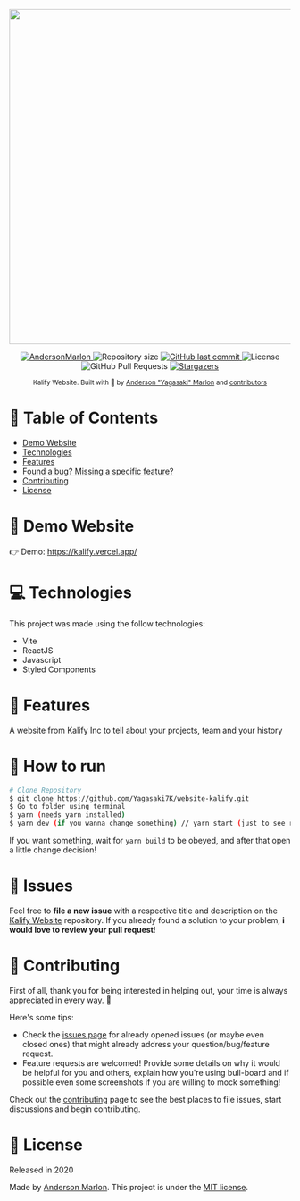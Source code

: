 <p align="center">
   <img src="https://pbs.twimg.com/profile_banners/1421114389906837514/1675172635/1500x500" width="600"/>
</p>

<p align="center">
   <a href="https://www.linkedin.com/in/andersonmarlon/">
      <img alt="AndersonMarlon" src="https://img.shields.io/badge/-AndersonMarlon-7744ff?style=flat&logo=Linkedin&logoColor=white" />
   </a>
  <img alt="Repository size" src="https://img.shields.io/github/repo-size/Yagasaki7K/website-kalify?color=7744ff">

  <a href="https://github.com/Yagasaki7K/website-kalify/commits/master">
    <img alt="GitHub last commit" src="https://img.shields.io/github/last-commit/Yagasaki7K/website-onigirihardcore?color=7744ff">
  </a>
  <img alt="License" src="https://img.shields.io/badge/license-MIT-7744ff">
  <img alt="GitHub Pull Requests" src="https://img.shields.io/github/issues-pr/Yagasaki7K/website-kalify?color=7744ff" />
  <a href="https://github.com/Yagasaki7K/website-kalify/stargazers">
    <img alt="Stargazers" src="https://img.shields.io/github/stars/Yagasaki7K/website-kalify?color=7744ff&logo=github">
  </a>
</p>

<div align="center">
  <sub>Kalify Website. Built with 💜 by
    <a href="https://github.com/Yagasaki7K">Anderson "Yagasaki" Marlon</a> and
    <a href="https://github.com/Yagasaki7K/website-kalify/graphs/contributors">
      contributors
    </a>
  </sub>
</div>

# 📌 Table of Contents

* [Demo Website](#eyes-demo-website)
* [Technologies](#computer-technologies)
* [Features](#rocket-features)
* [Found a bug? Missing a specific feature?](#bug-issues)
* [Contributing](#tada-contributing)
* [License](#closed_book-license)

# 👀 Demo Website

👉  Demo: https://kalify.vercel.app/

# 💻 Technologies

This project was made using the follow technologies:

* Vite
* ReactJS
* Javascript
* Styled Components

# 🚀 Features

A website from Kalify Inc to tell about your projects, team and your history

# 🚧 How to run

```bash
# Clone Repository
$ git clone https://github.com/Yagasaki7K/website-kalify.git
$ Go to folder using terminal
$ yarn (needs yarn installed)
$ yarn dev (if you wanna change something) // yarn start (just to see running)
```

If you want something, wait for `yarn build` to be obeyed, and after that open a little change decision!

# 🐛 Issues

Feel free to **file a new issue** with a respective title and description on the [Kalify Website](https://github.com/Yagasaki7K/website-kalify/issues) repository. If you already found a solution to your problem, **i would love to review your pull request**!

# 🎉 Contributing

First of all, thank you for being interested in helping out, your time is always appreciated in every way. 💯

Here's some tips:

* Check the [issues page](https://github.com/Yagasaki7K/website-onigirihardcore/issues) for already opened issues (or maybe even closed ones) that might already address your question/bug/feature request.
* Feature requests are welcomed! Provide some details on why it would be helpful for you and others, explain how you're using bull-board and if possible even some screenshots if you are willing to mock something!

Check out the [contributing](./CONTRIBUTING.md) page to see the best places to file issues, start discussions and begin contributing.

# 📕 License

Released in 2020

Made by [Anderson Marlon](https://github.com/Yagasaki7K).
This project is under the [MIT license](./LICENSE).
